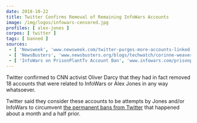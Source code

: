 ```yaml
---
date: 2018-10-22
title: Twitter Confirms Removal of Remaining InfoWars Accounts
image: /img/logos/infowars-censored.jpg
profiles: [ alex-jones ]
corpos: [ twitter ]
tags: [ banned ]
sources:
 - [ 'Newsweek', 'www.newsweek.com/twitter-purges-more-accounts-linked-alex-jones-infowars-1182658' ]
 - [ 'NewsBusters', 'www.newsbusters.org/blogs/techwatch/corinne-weaver/2018/10/23/twitter-bans-more-infowars-accounts-leaves-farrakhan-alone' ]
 - [ 'InfoWars on PrisonPlantTv Account Ban', 'www.infowars.com/prisonplanettv-account-banned-from-twitter/' ]
---
```


Twitter confirmed to CNN activist Oliver Darcy that they had in fact removed 18 accounts that were related to InfoWars or Alex Jones in any way whatsoever.

Twitter said they consider these accounts to be attempts by Jones and/or InfoWars to circumvent [the permanent bans from Twitter](/e/twitter-bans-alex-jones/) that happened about a month and a half prior.
